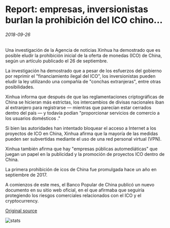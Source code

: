 # Report: empresas, inversionistas burlan la prohibición del ICO chino...

###### 2018-09-26

Una investigación de la Agencia de noticias Xinhua ha demostrado que es posible eludir la prohibición inicial de la oferta de monedas (ICO) de China, según un artículo publicado el 26 de septiembre.

La investigación ha demostrado que a pesar de los esfuerzos del gobierno por reprimir el "financiamiento ilegal del ICO", los inversionistas pueden eludir la ley utilizando una compañía de "conchas extranjeras", entre otras posibilidades.

Xinhua informa que después de que las reglamentaciones criptográficas de China se hicieran más estrictas, los intercambios de divisas nacionales iban al extranjero para registrarse — mientras que parecían estar cerrados dentro del país — y todavía podían "proporcionar servicios de comercio a los usuarios domésticos ."

Si bien las autoridades han intentado bloquear el acceso a Internet a los proyectos de ICO en China, Xinhua afirma que la mayoría de las medidas pueden ser subvertidas mediante el uso de una red personal virtual (VPN).

Xinhua también afirma que hay "empresas públicas automediáticas" que juegan un papel en la publicidad y la promoción de proyectos ICO dentro de China.

La primera prohibición de icos de China fue promulgada hace un año en septiembre de 2017.

A comienzos de este mes, el Banco Popular de China publicó un nuevo documento en su sitio web oficial, en el que afirmaba que seguiría protegiendo los riesgos comerciales relacionados con el ICO y el cryptocurrency.

[Original source](https://cointelegraph.com/news/report-companies-investors-circumvent-chinese-ico-ban)

![stats](https://c.statcounter.com/11760860/0/a89fa40b/1/ "stats")